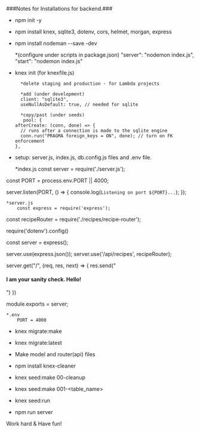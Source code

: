 ###Notes for Installations for backend.###

- npm init -y


- npm install knex,
            sqlite3,
            dotenv,
            cors,
            helmet,
            morgan,
            express


- npm install nodeman --save -dev 
    
    *(configure under scripts in package.json)
     "server": "nodemon index.js",
     "start": "nodemon index.js"


- knex init (for knexfile.js)

        *delete staging and production - for Lambda projects

        *add (under development)     
        client: "sqlite3",
        useNullAsDefault: true, // needed for sqlite

        *copy/past (under seeds)
         pool: {
      afterCreate: (conn, done) => {
        // runs after a connection is made to the sqlite engine
        conn.run("PRAGMA foreign_keys = ON", done); // turn on FK enforcement
      },

- setup: server.js, index.js, db.config.js files and .env file.

    *index.js
        const server = require('./server.js');

const PORT = process.env.PORT || 4000;

server.listen(PORT, () => {
    console.log(`Listening on port ${PORT}...`);
});

    *server.js
        const express = require('express');

const recipeRouter = require('./recipes/recipe-router');

require('dotenv').config()

const server = express();

server.use(express.json());
server.use('/api/recipes', recipeRouter);

server.get("/", (req, res, next) => {
    res.send("<h4>I am your sanity check. Hello!</h4>")
})

module.exports = server;

    *.env   
        PORT = 4000

- knex migrate:make <filename>

- knex migrate:latest

- Make model and router(api) files

- npm install knex-cleaner

- knex seed:make 00-cleanup

- knex seed:make 001-<table_name>

- knex seed:run

- npm run server

Work hard & Have fun!